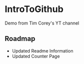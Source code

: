 # IntroToGithub
Demo from Tim Corey's YT channel

## Roadmap
* Updated Readme Information
* Updated Counter Page